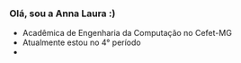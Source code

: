 ### Olá, sou a Anna Laura :)

- Acadêmica de Engenharia da Computação no Cefet-MG
- Atualmente estou no 4° período
- 
